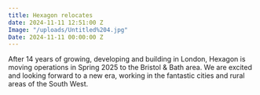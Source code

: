 ```yaml
---
title: Hexagon relocates
date: 2024-11-11 12:51:00 Z
Image: "/uploads/Untitled%204.jpg"
Date: 2024-11-11 00:00:00 Z
---
```


After 14 years of growing, developing and building in London, Hexagon is moving operations in Spring 2025 to the Bristol & Bath area. We are excited and looking forward to a new era, working in the fantastic cities and rural areas of the South West.